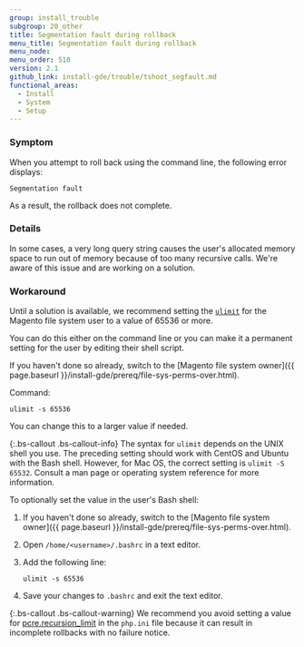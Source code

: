 ```yaml
---
group: install_trouble
subgroup: 20_other
title: Segmentation fault during rollback
menu_title: Segmentation fault during rollback
menu_node:
menu_order: 510
version: 2.1
github_link: install-gde/trouble/tshoot_segfault.md
functional_areas:
  - Install
  - System
  - Setup
---
```


### Symptom

When you attempt to roll back using the command line, the following error displays:

	Segmentation fault

As a result, the rollback does not complete.

### Details

In some cases, a very long query string causes the user's allocated memory space to run out of memory because of too many recursive calls. We're aware of this issue and are working on a solution.

### Workaround

Until a solution is available, we recommend setting the [`ulimit`](http://ss64.com/bash/ulimit.html) for the Magento file system user to a value of 65536 or more.

You can do this either on the command line or you can make it a permanent setting for the user by editing their shell script.

If you haven't done so already, switch to the [Magento file system owner]({{ page.baseurl }}/install-gde/prereq/file-sys-perms-over.html).

Command:

	ulimit -s 65536

You can change this to a larger value if needed.

{:.bs-callout .bs-callout-info}
The syntax for <code>ulimit</code> depends on the UNIX shell you use. The preceding setting should work with CentOS and Ubuntu with the Bash shell. However, for Mac OS, the correct setting is `ulimit -S 65532`. Consult a man page or operating system reference for more information.

To optionally set the value in the user's Bash shell:

1.	If you haven't done so already, switch to the [Magento file system owner]({{ page.baseurl }}/install-gde/prereq/file-sys-perms-over.html).
2.	Open `/home/<username>/.bashrc` in a text editor.
3.	Add the following line:

		ulimit -s 65536

4.	Save your changes to `.bashrc` and exit the text editor.

{:.bs-callout .bs-callout-warning}
We recommend you avoid setting a value for [pcre.recursion_limit](http://php.net/manual/en/pcre.configuration.php) in the `php.ini` file because it can result in incomplete rollbacks with no failure notice.
